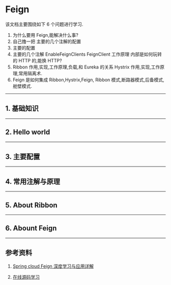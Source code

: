# Feign

该文档主要围绕如下 6 个问题进行学习.

1. 为什么要用 Feign,能解决什么事?
2. 自己撸一把 主要的几个注解的配置
3. 主要的配置
4. 主要的几个注解 EnableFeignClients FeignClient 工作原理 内部是如何玩转的 HTTP 的,能换 HTTP?
5. Ribbon 作用,实现,工作原理,负载,和 Eureka 的关系 Hystrix 作用,实现,工作原理,常用隔离术.
6. Feign 是如何集成 Ribbon,Hystrix,Feign, Ribbon 模式,断路器模式,后备模式,舱壁模式.

---

## 1. 基础知识

---

## 2. Hello world

---

## 3. 主要配置

---

## 4. 常用注解与原理

---

## 5. About Ribbon

---

## 6. Abount Feign

---

## 参考资料

1. [Spring cloud Feign 深度学习与应用详解](http://m.zzvips.com/article/5929.html)

2. [在线源码学习](http://www.iocoder.cn/)
